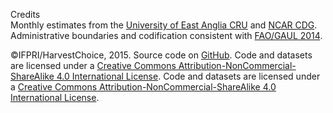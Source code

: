 <label>Credits</label>  
Monthly estimates from the [University of East Anglia CRU](http://www.cru.uea.ac.uk/cru/data/hrg/cru_ts_3.22) and [NCAR CDG](http://www.cgd.ucar.edu/cas/catalog/climind/pdsi.html). Administrative boundaries and codification consistent with [FAO/GAUL 2014](http://www.fao.org/geonetwork/srv/en/metadata.show?id=12691).

&copy;IFPRI/HarvestChoice, 2015. Source code on [GitHub](http://github.com/harvestchoice/hc-shiny/tree/master/rainfall). Code and datasets are licensed under a [Creative Commons Attribution-NonCommercial-ShareAlike 4.0 International License](http://creativecommons.org/licenses/by-nc-sa/4.0/). Code and datasets are licensed under a [Creative Commons Attribution-NonCommercial-ShareAlike 4.0 International License](http://creativecommons.org/licenses/by-nc-sa/4.0/).